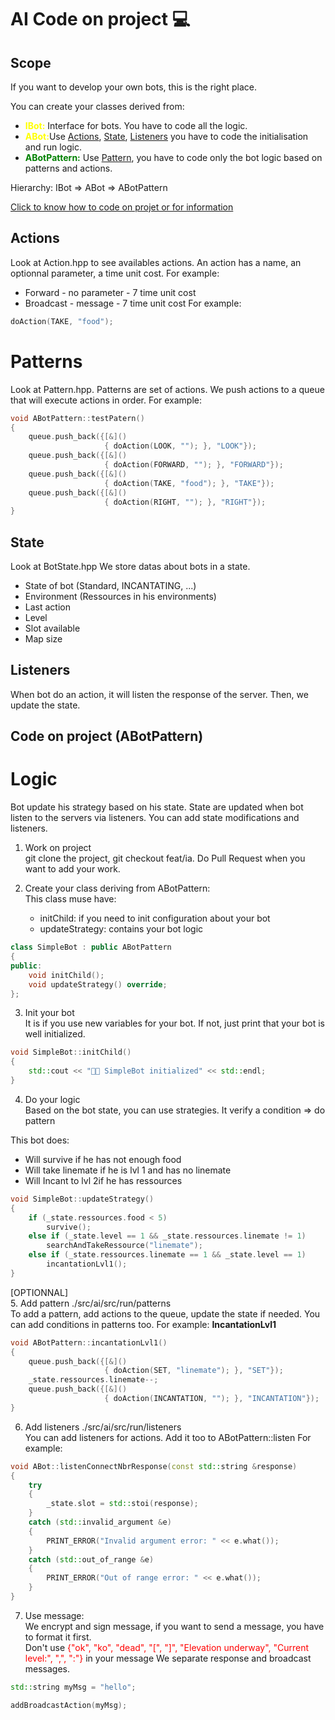 # AI Code on project 💻

## Scope
If you want to develop your own bots, this is the right place.

You can create your classes derived from:
- <span style="color: yellow;">**IBot:**</span> Interface for bots. You have to code all the logic.
- <span style="color: yellow;">**ABot:**</span>Use [Actions](#actions), [State](#state), [Listeners](#listeners) you have to code the initialisation and run logic.
- <span style="color: green;">**ABotPattern:**</span> Use [Pattern](#patterns), you have to code only the bot logic based on patterns and actions.

Hierarchy: IBot => ABot => ABotPattern

[Click to know how to code on projet or for information](#code-on-project)

## Actions
Look at Action.hpp to see availables actions.
An action has a name, an optionnal parameter, a time unit cost.
For example:
- Forward - no parameter - 7 time unit cost
- Broadcast - message - 7 time unit cost
For example:
```c++
doAction(TAKE, "food");
```

# Patterns
Look at Pattern.hpp.
Patterns are set of actions.
We push actions to a queue that will execute actions in order.
For example:
```c++
void ABotPattern::testPatern()
{
    queue.push_back({[&]()
                     { doAction(LOOK, ""); }, "LOOK"});
    queue.push_back({[&]()
                     { doAction(FORWARD, ""); }, "FORWARD"});
    queue.push_back({[&]()
                     { doAction(TAKE, "food"); }, "TAKE"});
    queue.push_back({[&]()
                     { doAction(RIGHT, ""); }, "RIGHT"});
}
```

## State
Look at BotState.hpp
We store datas about bots in a state.
- State of bot (Standard, INCANTATING, ...)
- Environment (Ressources in his environments)
- Last action
- Level
- Slot available
- Map size

## Listeners
When bot do an action, it will listen the response of the server.
Then, we update the state.

## Code on project (ABotPattern)

# Logic
Bot update his strategy based on his state.
State are updated when bot listen to the servers via listeners.
You can add state modifications and listeners.

1. Work on project<br>
git clone the project, git checkout feat/ia. Do Pull Request when you want to add your work.

2. Create your class deriving from ABotPattern:<br>
This class muse have:
    - initChild: if you need to init configuration about your bot
    - updateStrategy: contains your bot logic

```c++
class SimpleBot : public ABotPattern
{
public:
    void initChild();
    void updateStrategy() override;
};
```

3. Init your bot<br>
It is if you use new variables for your bot.
If not, just print that your bot is well initialized.

```c++
void SimpleBot::initChild()
{
    std::cout << "🧒✅ SimpleBot initialized" << std::endl;
}
```

4. Do your logic<br>
Based on the bot state, you can use strategies.
It verify a condition => do pattern

This bot does:
- Will survive if he has not enough food
- Will take linemate if he is lvl 1 and has no linemate
- Will Incant to lvl 2if he has ressources

```c++
void SimpleBot::updateStrategy()
{
    if (_state.ressources.food < 5)
        survive();
    else if (_state.level == 1 && _state.ressources.linemate != 1)
        searchAndTakeRessource("linemate");
    else if (_state.ressources.linemate == 1 && _state.level == 1)
        incantationLvl1();
}
```

[OPTIONNAL]<br>
5. Add pattern ./src/ai/src/run/patterns<br>
To add a pattern, add actions to the queue, update the state if needed. You can add conditions in patterns too.
For example:
**IncantationLvl1**
```c++
void ABotPattern::incantationLvl1()
{
    queue.push_back({[&]()
                     { doAction(SET, "linemate"); }, "SET"});
    _state.ressources.linemate--;
    queue.push_back({[&]()
                     { doAction(INCANTATION, ""); }, "INCANTATION"});
}
```

6. Add listeners ./src/ai/src/run/listeners<br>
You can add listeners for actions.
Add it too to ABotPattern::listen
For example:
```c++
void ABot::listenConnectNbrResponse(const std::string &response)
{
    try
    {
        _state.slot = std::stoi(response);
    }
    catch (std::invalid_argument &e)
    {
        PRINT_ERROR("Invalid argument error: " << e.what());
    }
    catch (std::out_of_range &e)
    {
        PRINT_ERROR("Out of range error: " << e.what());
    }
}
```

7. Use message:<br>
We encrypt and sign message, if you want to send a message, you have to format it first.<br>
Don't use <span style="color: red;">{"ok", "ko", "dead", "[", "]", "Elevation underway", "Current level:", ",", ":"}</span> in your message
We separate response and broadcast messages.
```c++
std::string myMsg = "hello";

addBroadcastAction(myMsg);
```
